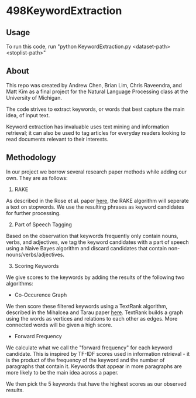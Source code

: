 # 498KeywordExtraction

## Usage
To run this code, run "python KeywordExtraction.py \<dataset-path\> \<stoplist-path\>"

## About
This repo was created by Andrew Chen, Brian Lim, Chris Raveendra, and Matt Kim as a final project for the Natural Language Processing class at the University of Michigan.

The code strives to extract keywords, or words that best capture the main idea, of input text.

Keyword extraction has invaluable uses text mining and information retrieval; it can also be used to tag articles for everyday readers looking to read documents relevant to their interests.

## Methodology
In our project we borrow several research paper methods while adding our own. They are as follows:

1. RAKE

As described in the Rose et al. paper [here](https://www.researchgate.net/publication/227988510_Automatic_Keyword_Extraction_from_Individual_Documents), the RAKE algorithm will seperate a text on stopwords. We use the resulting phrases as keyword candidates for further processing.

2. Part of Speech Tagging

Based on the observation that keywords frequently only contain nouns, verbs, and adjectives, we tag the keyword candidates with a part of speech using a Naive Bayes algorithm and discard candidates that contain non-nouns/verbs/adjectives.

3. Scoring Keywords

We give scores to the keywords by adding the results of the following two algorithms:

  * Co-Occurence Graph

  We then score these filtered keywords using a TextRank algorithm, described in the Mihalcea and Tarau paper [here](http://web.eecs.umich.edu/~mihalcea/papers/mihalcea.emnlp04.pdf). TextRank builds a graph using the words as vertices and relations to each other as edges. More connected words will be given a high score.
  
  * Forward Frequency

  We calculate what we call the "forward frequency" for each keyword candidate. This is inspired by TF-IDF scores used in information retrieval - it is the product of the frequency of the keyword and the number of paragraphs that contain it. Keywords that appear in more paragraphs are more likely to be the main idea across a paper.

We then pick the 5 keywords that have the highest scores as our observed results. 
